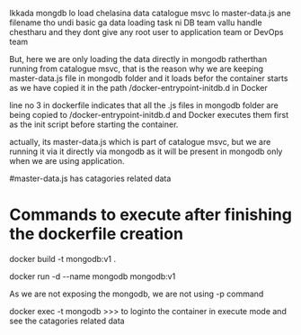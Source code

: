 Ikkada mongdb lo load chelasina data catalogue msvc lo master-data.js ane filename tho undi
basic ga data loading task ni DB team vallu handle chestharu and they dont give any root user to application team or DevOps team

But, here we are only loading the data directly in mongodb ratherthan running from catalogue msvc, that is the reason why we are keeping master-data.js file in mongodb folder and it loads befor the container starts as we have copied it in the path /docker-entrypoint-initdb.d in Docker

 line no 3 in dockerfile indicates that all the .js files in mongodb folder are being copied to /docker-entrypoint-initdb.d and Docker executes them first as the init script before starting the container.

actually, its master-data.js which is part of catalogue msvc, but we are running it via it directly via mongodb as it will be present in mongodb only when we are using application.

#master-data.js has catagories related data

# Commands to execute after finishing the dockerfile creation

 docker build -t mongodb:v1 .

 docker run -d --name mongodb mongodb:v1

 As we are not exposing the mongodb, we are not using -p command 

docker exec -t mongodb <container-id>    >>>  to loginto the container in execute mode and see the catagories related data